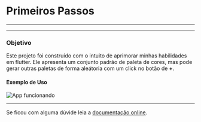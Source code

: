# Primeiros Passos
---

---
### __Objetivo__ 

Este projeto foi construído com o intuito de aprimorar minhas habilidades em flutter. Ele apresenta um conjunto padrão de paleta de cores, mas pode gerar outras paletas de forma aleátoria com um click no botão de __+__. 

#### __Exemplo de Uso__

![App funcionando](primeiros_passos.gif)

---
Se ficou com alguma dúvide leia a [documentação online](https://docs.flutter.dev/).
